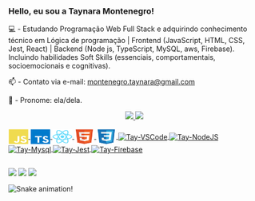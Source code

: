 ### Hello, eu sou a Taynara Montenegro!

💻 - Estudando Programação Web Full Stack e adquirindo conhecimento técnico em Lógica de programação | Frontend (JavaScript, HTML, CSS, Jest, React) | Backend (Node js, TypeScript, MySQL, aws, Firebase). Incluindo habilidades Soft Skills (essenciais, comportamentais, socioemocionais e cognitivas).

📫 - Contato via e-mail: montenegro.taynara@gmail.com

👩 - Pronome: ela/dela.


<div align="center">
  <a href="https://github.com/montenegrotay">
  <img height="180em" src="https://github-readme-stats.vercel.app/api?username=montenegrotay&show_icons=true&theme=dracula&include_all_commits=true&count_private=true"/>
  <img height="180em" src="https://github-readme-stats.vercel.app/api/top-langs/?username=montenegrotay&layout=compact&langs_count=7&theme=dracula"/>
</div>



<div style="display: inline_block"><br>
  <img align="center" alt="Tay-Js" height="30" width="40" 
src="https://raw.githubusercontent.com/devicons/devicon/master/icons/javascript/javascript-plain.svg">
  <img align="center" alt="Tay-Ts" height="30" width="40" src="https://raw.githubusercontent.com/devicons/devicon/master/icons/typescript/typescript-plain.svg">
  <img align="center" alt="Tay-React" height="30" width="40" src="https://raw.githubusercontent.com/devicons/devicon/master/icons/react/react-original.svg">
  <img align="center" alt="Tay-HTML" height="30" width="40" src="https://raw.githubusercontent.com/devicons/devicon/master/icons/html5/html5-original.svg">
  <img align="center" alt="Tay-CSS" height="30" width="40" src="https://raw.githubusercontent.com/devicons/devicon/master/icons/css3/css3-original.svg"/>
  <img align="center" alt="Tay-VSCode" height="30" width="40" src="https://cdn.jsdelivr.net/gh/devicons/devicon/icons/vscode/vscode-original.svg" />      
  <img align="center" alt="Tay-NodeJS" height="30" width="40" src="https://cdn.jsdelivr.net/gh/devicons/devicon/icons/nodejs/nodejs-original.svg" />
  <img align="center" alt="Tay-Mysql" height="30" width="40" src="https://cdn.jsdelivr.net/gh/devicons/devicon/icons/mysql/mysql-original-wordmark.svg" />
  <img align="center" alt="Tay-Jest" height="30" width="40" src="https://cdn.jsdelivr.net/gh/devicons/devicon/icons/jest/jest-plain.svg" />
  <img align="center" alt="Tay-Firebase" height="30" width="40" src="https://cdn.jsdelivr.net/gh/devicons/devicon/icons/firebase/firebase-plain-wordmark.svg" />
               
</div>
  
  ##
 
<div> 
  <a href="https://www.instagram.com/eu.universodatay/" target="_blank"><img src="https://img.shields.io/badge/-Instagram-%23E4405F?style=for-the-badge&logo=instagram&logoColor=white" target="_blank"></a>
  <a href="https://www.linkedin.com/in/taynaramontenegro/" target="_blank"><img src="https://img.shields.io/badge/-LinkedIn-%230077B5?style=for-the-badge&logo=linkedin&logoColor=white" target="_blank"></a> 
    <a href = "mailto:montenegro.taynara@gmail.com"><img src="https://img.shields.io/badge/-Gmail-%23333?style=for-the-badge&logo=gmail&logoColor=white" target="_blank"></a>
  
![Snake animation](https://github.com/montenegrotay/montenegrotay/blob/output/github-contribution-grid-snake.svg)!

  
</div>
